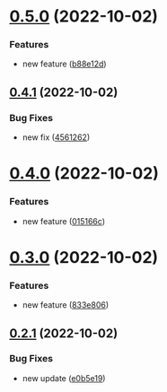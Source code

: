 # [0.5.0](https://github.com/soufianeodf/secure-branches/compare/v0.4.1...v0.5.0) (2022-10-02)


### Features

* new feature ([b88e12d](https://github.com/soufianeodf/secure-branches/commit/b88e12d64668cb594a9dac260ceddd03d8888582))



## [0.4.1](https://github.com/soufianeodf/secure-branches/compare/v0.4.0...v0.4.1) (2022-10-02)


### Bug Fixes

* new fix ([4561262](https://github.com/soufianeodf/secure-branches/commit/45612624ffd64b4fb542500e9aa74680442fc209))



# [0.4.0](https://github.com/soufianeodf/secure-branches/compare/v0.3.0...v0.4.0) (2022-10-02)


### Features

* new feature ([015166c](https://github.com/soufianeodf/secure-branches/commit/015166ca1dff6cdb46aa5da698a7da1652cc8c23))



# [0.3.0](https://github.com/soufianeodf/secure-branches/compare/v0.2.1...v0.3.0) (2022-10-02)


### Features

* new feature ([833e806](https://github.com/soufianeodf/secure-branches/commit/833e806bab5c7d9da954cef2a6f3c580865a8f51))



## [0.2.1](https://github.com/soufianeodf/secure-branches/compare/v0.2.0...v0.2.1) (2022-10-02)


### Bug Fixes

* new update ([e0b5e19](https://github.com/soufianeodf/secure-branches/commit/e0b5e1979911fc58020771ff500c95f4a46e9d3a))



